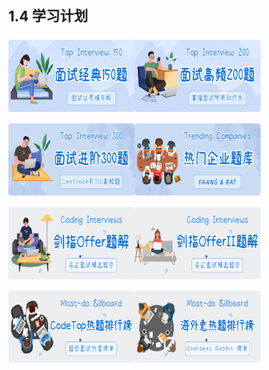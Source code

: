 # 1.4 学习计划

<html>
<div class="plan-box">
  <a href="./top_150_list.html">
    <img class="plan" src="../../../../assets/image/plan-2.png" alt="top150"/>
  </a>
  <a href="./top_200_list.html">
    <img class="plan" src="../../../../assets/image/plan-1.png" alt="top200"/>
  </a>
</div>
<div class="plan-box">
  <a href="./top_300_list.html">
    <img class="plan" src="../../../../assets/image/plan-5.png" alt="top_300"/>
  </a>
  <a href="./company_list.html">
    <img class="plan" src="../../../../assets/image/plan-6.png" alt="company"/>
  </a>
</div>
<div class="plan-box">
  <a href="./offer_list.html">
    <img class="plan" src="../../../../assets/image/plan-7.png" alt="offer"/>
  </a>
  <a href="./offer2_list.html">
    <img class="plan" src="../../../../assets/image/plan-8.png" alt="offer2"/>
  </a>
</div>
<div class="plan-box">
  <a href="./codetop_list.html">
    <img class="plan" src="../../../../assets/image/plan-3.png" alt="codetop"/>
  </a>
  <a href="./rabbit_list.html">
    <img class="plan" src="../../../../assets/image/plan-4.png" alt="rabbit"/>
  </a>
</div>

<style>
.plan-box {
    margin: 0;
    display: flex;
    align-items: center;
    justify-content: space-evenly;
}
.plan {
    margin: 10px 0;
    border-radius: 5px;
    height: 9rem;
}
.plan:hover {
  box-shadow: 0 2px 12px #f0f1f2;
}
</style>
</html>
